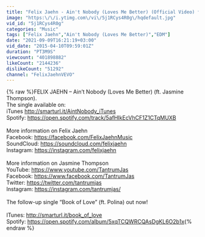 ```yaml
---
title: "Felix Jaehn - Ain't Nobody (Loves Me Better) (Official Video) ft. Jasmine Thompson"
image: "https:\/\/i.ytimg.com\/vi\/5j1RCys4R0g\/hqdefault.jpg"
vid_id: "5j1RCys4R0g"
categories: "Music"
tags: ["Felix Jaehn","Ain't Nobody (Loves Me Better)","EDM"]
date: "2021-09-09T16:21:19+03:00"
vid_date: "2015-04-10T09:59:01Z"
duration: "PT3M9S"
viewcount: "401898882"
likeCount: "2144236"
dislikeCount: "51292"
channel: "FelixJaehnVEVO"
---
```

{% raw %}FELIX JAEHN – Ain’t Nobody (Loves Me Better) (ft. Jasmine Thompson). <br />The single available on: <br />iTunes <a rel="nofollow" target="blank" href="http://smarturl.it/AintNobody_iTunes">http://smarturl.it/AintNobody_iTunes</a><br />Spotify: <a rel="nofollow" target="blank" href="https://open.spotify.com/track/5afHIkEcVhCF1Z1CTqMUXB">https://open.spotify.com/track/5afHIkEcVhCF1Z1CTqMUXB</a><br /> <br />More information on Felix Jaehn<br />Facebook: <a rel="nofollow" target="blank" href="https://facebook.com/FelixJaehnMusic">https://facebook.com/FelixJaehnMusic</a><br />SoundCloud: <a rel="nofollow" target="blank" href="https://soundcloud.com/felixjaehn">https://soundcloud.com/felixjaehn</a><br />Instagram: <a rel="nofollow" target="blank" href="https://instagram.com/felixjaehn">https://instagram.com/felixjaehn</a><br /><br />More information on Jasmine Thompson<br />YouTube: <a rel="nofollow" target="blank" href="https://www.youtube.com/TantrumJas">https://www.youtube.com/TantrumJas</a><br />Facebook: <a rel="nofollow" target="blank" href="https://www.facebook.com/TantrumJas">https://www.facebook.com/TantrumJas</a><br />Twitter: <a rel="nofollow" target="blank" href="https://twitter.com/tantrumjas">https://twitter.com/tantrumjas</a><br />Instagram: <a rel="nofollow" target="blank" href="https://instagram.com/tantrumjas/">https://instagram.com/tantrumjas/</a><br /><br />The follow-up single “Book of Love” (ft. Polina) out now!<br /><br />ITunes: <a rel="nofollow" target="blank" href="http://smarturl.it/book_of_love">http://smarturl.it/book_of_love</a><br />Spotify: <a rel="nofollow" target="blank" href="https://open.spotify.com/album/5xqTCQWRCQAsDgKL6O2b1x">https://open.spotify.com/album/5xqTCQWRCQAsDgKL6O2b1x</a>{% endraw %}
